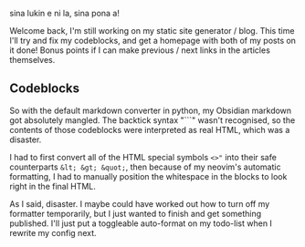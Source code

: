sina lukin e ni la, sina pona a!

Welcome back, I'm still working on my static site generator / blog. This time I'll try and fix my codeblocks, and get a homepage with both of my posts on it done! Bonus points if I can make previous / next links in the articles themselves.

## Codeblocks

So with the default markdown converter in python, my Obsidian markdown got absolutely mangled. The backtick syntax "\`\`\`" wasn't recognised, so the contents of those codeblocks were interpreted as real HTML, which was a disaster.

I had to first convert all of the HTML special symbols `<>"` into their safe counterparts `&lt; &gt; &quot;`, then because of my neovim's automatic formatting, I had to manually position the whitespace in the blocks to look right in the final HTML.

As I said, disaster. I maybe could have worked out how to turn off my formatter temporarily, but I just wanted to finish and get something published. I'll just put a toggleable auto-format on my todo-list when I rewrite my config next.


